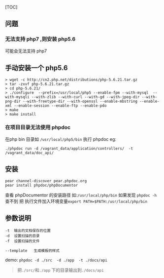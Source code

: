 [TOC]

## 问题 
### 无法支持 php7 ,则安装 php5.6
可能会无法支持 php7

## 手动安装一个 php5.6
```
> wget -c http://cn2.php.net/distributions/php-5.6.21.tar.gz
> tar -zxvf php-5.6.21.tar.gz
> cd php-5.6.21/
> ./configure  --prefix=/usr/local/php5 --enable-fpm --with-mysql  --with-mysqli --with-zlib --with-curl --with-gd --with-jpeg-dir --with-png-dir --with-freetype-dir --with-openssl --enable-mbstring --enable-xml --enable-session --enable-ftp --enable-pdo
> make
> make install
```
### 在项目目录无法使用 phpdoc
在php bin 目录如 `/usr/local/php5/bin`  执行 phpdoc
eg:
```
./phpdoc run -d /vagrant_data/application/controllers/  -t /vagrant_data/doc_api/
```

## 安装
```
pear channel-discover pear.phpdoc.org
pear install phpdoc/phpDocumentor
```
查看 phpDocumentor 的安装路径
如:`/usr/local/php/bin`
如果发现 `phpdoc -h`  查不到
把 执行文件加入环境变量`export PATH=$PATH:/usr/local/php/bin`

## 参数说明
```
-t	输出的文档保存的位置
-d	设置扫描的目录
-f	设置扫描的文件

--template   生成模板的样式
```
demo:
`phpdoc -d ./src  -d ./app  -t ./docs/api`
> 把`./src/`和`./app` 下的目录输出到`./docs/api`






